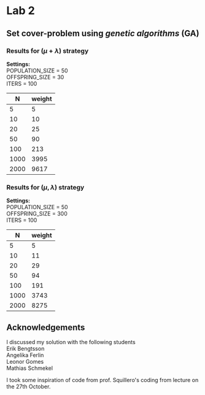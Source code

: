 # Lab 2 
## Set cover-problem using *genetic algorithms* (GA)

### Results for $(\mu + \lambda)$ strategy
**Settings:**  
POPULATION_SIZE = 50  
OFFSPRING_SIZE = 30  
ITERS = 100

| N    | weight |                                                                                                  
|------|--------|
| 5    | 5      |
| 10   | 10     |
| 20   | 25     | 
| 50   | 90     |  
| 100  | 213    |  
| 1000 | 3995   |
| 2000 | 9617   |  

### Results for $(\mu , \lambda)$ strategy

**Settings:**  
POPULATION_SIZE = 50  
OFFSPRING_SIZE = 300  
ITERS = 100

| N    | weight |                                                                                                  
|------|--------|
| 5    | 5      |
| 10   | 11     |
| 20   | 29     | 
| 50   | 94     |  
| 100  | 191    |  
| 1000 | 3743   |
| 2000 | 8275   |  



## Acknowledgements
I discussed my solution with the following students  
Erik Bengtsson  
Angelika Ferlin  
Leonor Gomes  
Mathias Schmekel  

I took some inspiration of code from prof. Squillero's coding from lecture on the 27th October. 

